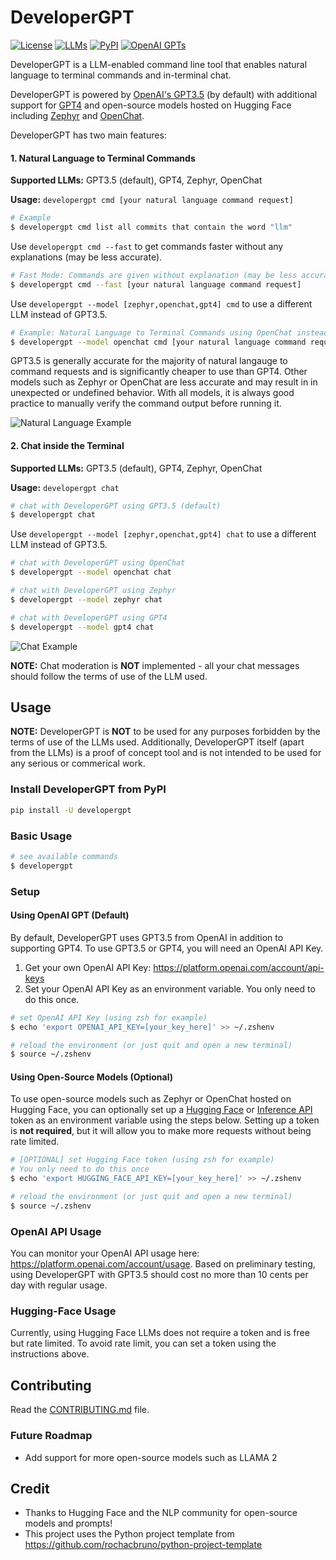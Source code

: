 # DeveloperGPT
[![License](https://img.shields.io/badge/license-MIT-green)](./LICENSE)
[![LLMs](https://img.shields.io/badge/Supported%20LLMs-GPT3.5,%20GPT4,%20OpenChat,%20Zephyr-blue)](https://img.shields.io/badge/Supported%20LLMs-GPT,%20BLOOM-blue)
[![PyPI](https://img.shields.io/pypi/v/developergpt)](https://pypi.org/project/developergpt/)
[![OpenAI GPTs](https://img.shields.io/badge/OpenAI%20GPTs-Try%20the%20online%20DeveloperGPT-8A2BE2)](https://chat.openai.com/g/g-mfPPe6MKC-developergpt)

DeveloperGPT is a LLM-enabled command line tool that enables natural language to terminal commands and in-terminal chat.

DeveloperGPT is powered by [OpenAI's GPT3.5](https://openai.com/blog/gpt-3-5b/) (by default) with additional support for [GPT4](https://openai.com/blog/gpt-4/) and open-source models hosted on Hugging Face including [Zephyr](https://huggingface.co/HuggingFaceH4/zephyr-7b-beta) and [OpenChat](https://huggingface.co/openchat/openchat_3.5).

DeveloperGPT has two main features:
#### 1. Natural Language to Terminal Commands
**Supported LLMs:** GPT3.5 (default), GPT4, Zephyr, OpenChat

**Usage:** `developergpt cmd [your natural language command request]`
```bash
# Example
$ developergpt cmd list all commits that contain the word "llm"
```

Use `developergpt cmd --fast` to get commands faster without any explanations (may be less accurate). 
```bash
# Fast Mode: Commands are given without explanation (may be less accurate)
$ developergpt cmd --fast [your natural language command request]
```

Use `developergpt --model [zephyr,openchat,gpt4] cmd` to use a different LLM instead of GPT3.5. 
```bash
# Example: Natural Language to Terminal Commands using OpenChat instead
$ developergpt --model openchat cmd [your natural language command request]
```

GPT3.5 is generally accurate for the majority of natural langauge to command requests and is significantly cheaper to use than GPT4. Other models such as Zephyr or OpenChat are less accurate and may result in in unexpected or undefined behavior. With all models, it is always good practice to manually verify the command output before running it.

![Natural Language Example](https://github.com/luo-anthony/DeveloperGPT/raw/main/samples/cmddemo.gif)

#### 2. Chat inside the Terminal
**Supported LLMs:** GPT3.5 (default), GPT4, Zephyr, OpenChat

**Usage:** `developergpt chat`
```bash
# chat with DeveloperGPT using GPT3.5 (default)
$ developergpt chat
```

Use `developergpt --model [zephyr,openchat,gpt4] chat` to use a different LLM instead of GPT3.5. 
```bash
# chat with DeveloperGPT using OpenChat
$ developergpt --model openchat chat

# chat with DeveloperGPT using Zephyr
$ developergpt --model zephyr chat

# chat with DeveloperGPT using GPT4
$ developergpt --model gpt4 chat
```

![Chat Example](https://github.com/luo-anthony/DeveloperGPT/raw/main/samples/chatdemo.gif)

**NOTE:** Chat moderation is **NOT** implemented - all your chat messages should follow the terms of use of the LLM used. 

## Usage
**NOTE:** DeveloperGPT is **NOT** to be used for any purposes forbidden by the terms of use of the LLMs used. Additionally, DeveloperGPT itself (apart from the LLMs) is a proof of concept tool and is not intended to be used for any serious or commerical work. 

### Install DeveloperGPT from PyPI
```bash
pip install -U developergpt
```

### Basic Usage
```bash
# see available commands
$ developergpt 
```

### Setup
#### Using OpenAI GPT (Default)
By default, DeveloperGPT uses GPT3.5 from OpenAI in addition to supporting GPT4. To use GPT3.5 or GPT4, you will need an OpenAI API Key.

1. Get your own OpenAI API Key: https://platform.openai.com/account/api-keys
2. Set your OpenAI API Key as an environment variable. You only need to do this once. 
```bash
# set OpenAI API Key (using zsh for example)
$ echo 'export OPENAI_API_KEY=[your_key_here]' >> ~/.zshenv

# reload the environment (or just quit and open a new terminal)
$ source ~/.zshenv
```

#### Using Open-Source Models (Optional)
To use open-source models such as Zephyr or OpenChat hosted on Hugging Face, you can optionally set up a [Hugging Face](https://huggingface.co/settings/tokens) or [Inference API](https://huggingface.co/docs/api-inference/index) token as an environment variable using the steps below. Setting up a token is **not required**, but it will allow you to make more requests without being rate limited. 

```bash
# [OPTIONAL] set Hugging Face token (using zsh for example)
# You only need to do this once
$ echo 'export HUGGING_FACE_API_KEY=[your_key_here]' >> ~/.zshenv

# reload the environment (or just quit and open a new terminal)
$ source ~/.zshenv
```

### OpenAI API Usage
You can monitor your OpenAI API usage here: https://platform.openai.com/account/usage. Based on preliminary testing, using DeveloperGPT with GPT3.5 should cost no more than 10 cents per day with regular usage. 

### Hugging-Face Usage 
Currently, using Hugging Face LLMs does not require a token and is free but rate limited. To avoid rate limit, you can set a token using the instructions above. 

## Contributing
Read the [CONTRIBUTING.md](CONTRIBUTING.md) file.

### Future Roadmap
- Add support for more open-source models such as LLAMA 2

## Credit
- Thanks to Hugging Face and the NLP community for open-source models and prompts! 
- This project uses the Python project template from https://github.com/rochacbruno/python-project-template
